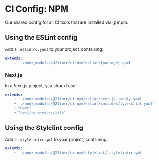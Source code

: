 CI Config: NPM
===============

Our shared config for all CI tools that are installed via (p)npm.


Using the ESLint config
-----------------------

Add a `.eslintrc.yaml` to your project, containing:

```yaml
extends:
    - './node_modules/@21torr/ci-npm/eslint/{package}.yaml'
```

### Next.js

In a Next.js project, you should use:

```yaml
extends:
    - './node_modules/@21torr/ci-npm/eslint/next.js-jsonly.yaml'
    - './node_modules/@21torr/ci-npm/eslint/includes/typescript.yaml'
    - "next"
    - "next/core-web-vitals"
```


Using the Stylelint config
--------------------------

Add a `.stylelintrc.yml` to your project, containing:

```yaml
extends:
    - './node_modules/@21torr/ci-npm/stylelint/.stylelintrc.yml'
```
